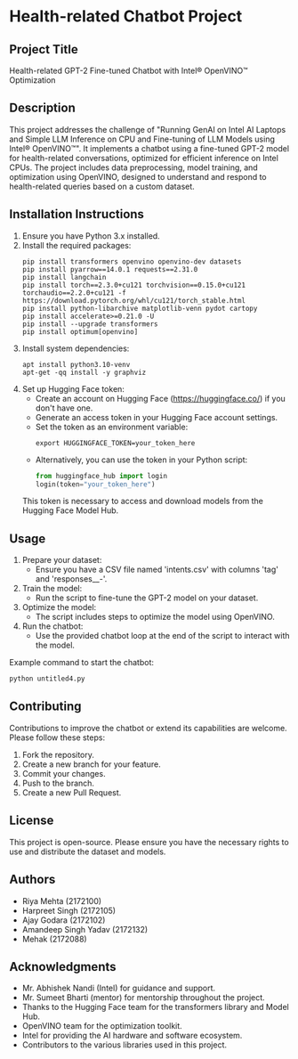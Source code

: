 # Health-related Chatbot Project

## Project Title
Health-related GPT-2 Fine-tuned Chatbot with Intel® OpenVINO™ Optimization

## Description
This project addresses the challenge of "Running GenAI on Intel AI Laptops and Simple LLM Inference on CPU and Fine-tuning of LLM Models using Intel® OpenVINO™". It implements a chatbot using a fine-tuned GPT-2 model for health-related conversations, optimized for efficient inference on Intel CPUs. The project includes data preprocessing, model training, and optimization using OpenVINO, designed to understand and respond to health-related queries based on a custom dataset.

## Installation Instructions
1. Ensure you have Python 3.x installed.
2. Install the required packages:
   ```
   pip install transformers openvino openvino-dev datasets
   pip install pyarrow==14.0.1 requests==2.31.0
   pip install langchain
   pip install torch==2.3.0+cu121 torchvision==0.15.0+cu121 torchaudio==2.2.0+cu121 -f https://download.pytorch.org/whl/cu121/torch_stable.html
   pip install python-libarchive matplotlib-venn pydot cartopy
   pip install accelerate>=0.21.0 -U
   pip install --upgrade transformers
   pip install optimum[openvino]
   ```
3. Install system dependencies:
   ```
   apt install python3.10-venv
   apt-get -qq install -y graphviz
   ```
4. Set up Hugging Face token:
   - Create an account on Hugging Face (https://huggingface.co/) if you don't have one.
   - Generate an access token in your Hugging Face account settings.
   - Set the token as an environment variable:
     ```
     export HUGGINGFACE_TOKEN=your_token_here
     ```
   - Alternatively, you can use the token in your Python script:
     ```python
     from huggingface_hub import login
     login(token="your_token_here")
     ```
   This token is necessary to access and download models from the Hugging Face Model Hub.

## Usage
1. Prepare your dataset:
   - Ensure you have a CSV file named 'intents.csv' with columns 'tag' and 'responses__-'.
2. Train the model:
   - Run the script to fine-tune the GPT-2 model on your dataset.
3. Optimize the model:
   - The script includes steps to optimize the model using OpenVINO.
4. Run the chatbot:
   - Use the provided chatbot loop at the end of the script to interact with the model.

Example command to start the chatbot:
```python
python untitled4.py
```

## Contributing
Contributions to improve the chatbot or extend its capabilities are welcome. Please follow these steps:
1. Fork the repository.
2. Create a new branch for your feature.
3. Commit your changes.
4. Push to the branch.
5. Create a new Pull Request.

## License
This project is open-source. Please ensure you have the necessary rights to use and distribute the dataset and models.

## Authors
- Riya Mehta (2172100)
- Harpreet Singh (2172105)
- Ajay Godara (2172102)
- Amandeep Singh Yadav (2172132)
- Mehak (2172088)

## Acknowledgments
- Mr. Abhishek Nandi (Intel) for guidance and support.
- Mr. Sumeet Bharti (mentor) for mentorship throughout the project.
- Thanks to the Hugging Face team for the transformers library and Model Hub.
- OpenVINO team for the optimization toolkit.
- Intel for providing the AI hardware and software ecosystem.
- Contributors to the various libraries used in this project.

